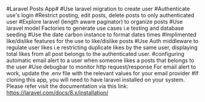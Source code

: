 #Laravel Posts App#
#Use laravel migration to create user
#Authenticate use's login
#Restrict posting, edit posts, delete posts to only authenticated user
#Explore laravel (length aware paginator) to organize posts
#Use laravel model Factories to generate use cases i.e testing and database seeding
#Use the date carbon instance to format dates times
#Implimented like/dislike features for the use to like/dislike posts
#Use Auth middleware to regulate user likes i.e restricting duplicate likes by the same user, displaying total likes from all post belongs to the authenticated user.
#configuring automatic email alert to a user when someone likes a posts that belongs to the user
#Use debugbar to monitor http request/response
For email alert to work, update the .env file with the relevant values for your email provider
#If cloning this app, you will need to have laravel installed on your system. Please refer visit the documentation via this link: https://laravel.com/docs/8.x/installation/
